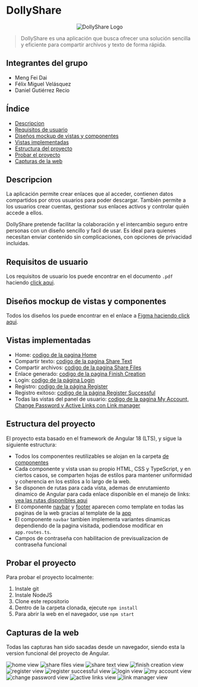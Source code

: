 # DollyShare

<div style="text-align: center;">
	<img src="./src/assets/img/logo.png" alt="DollyShare Logo">
</div>

> DollyShare es una aplicación que busca ofrecer una solución sencilla y eficiente para compartir archivos y texto de forma rápida.


## Integrantes del grupo
- Meng Fei Dai
- Félix Miguel Velásquez
- Daniel Gutiérrez Recio

## Índice

- [Descripcion](#descripcion)
- [Requisitos de usuario](#requisitos-de-usuario)
- [Diseños mockup de vistas y componentes](#diseños-mockup-de-vistas-y-componentes)
- [Vistas implementadas](#vistas-implementadas)
- [Estructura del proyecto](#estructura-del-proyecto)
- [Probar el proyecto](#probar-el-proyecto)
- [Capturas de la web](#capturas-de-la-web)

## Descripcion

La aplicación permite crear enlaces que al acceder, contienen datos
compartidos por otros usuarios para poder descargar. También permite a los
usuarios crear cuentas, gestionar sus enlaces activos y controlar quién
accede a ellos.

DollyShare pretende facilitar la colaboración y el intercambio seguro entre
personas con un diseño sencillo y facil de usar. Es ideal para quienes
necesitan enviar contenido sin complicaciones, con opciones de privacidad
incluidas.

## Requisitos de usuario

Los requisitos de usuario los puede encontrar en el documento `.pdf` haciendo [click aqui](./documents/DollyShare%20Requisitos%20de%20Usuario.pdf).

## Diseños mockup de vistas y componentes

Todos los diseños los puede encontrar en el enlace a [Figma haciendo click aqui](https://www.figma.com/design/4RRhx1bnAfuQd1ohHbTNVa/pwm-archivos?node-id=167-1774&p=f).

## Vistas implementadas

- Home: [codigo de la pagina Home](./src/app/views/home/)
- Compartir texto: [codigo de la pagina Share Text](./src/app/views/share-text/)
- Compartir archivos: [codigo de la pagina Share Files](./src/app/views/share-file/)
- Enlace generado: [codigo de la pagina Finish Creation](./src/app/views/finish-creation/)
- Login: [codigo de la página Login](./src/app/views/login/)
- Registro: [codigo de la página Register](./src/app/views/register)
- Registro exitoso: [codigo de la página Register Successful](./src/app/views/register-successful)
- Todas las vistas del panel de usuario: [codigo de la pagina My Account, Change Password y Active Links con Link manager](./src/app/views/user/)


## Estructura del proyecto

El proyecto esta basado en el framework de Angular 18 (LTS), y sigue la siguiente estructura:

- Todos los componentes reutilizables se alojan en la carpeta [de componentes](./src/app/components/)
- Cada componente y vista usan su propio HTML, CSS y TypeScript, y en ciertos casos, se comparten hojas de estilos para mantener uniformidad y coherencia en los estilos a lo largo de la web.
- Se disponen de rutas para cada vista, ademas de enrutamiento dinamico de Angular para cada enlace disponible en el manejo de links: [vea las rutas disponibles aqui](./src/app/app.routes.ts)
- El componente [navbar](./src/app/components/navbar/) y [footer](./src/app/components/footer/) aparecen como template en todas las paginas de la web gracias al template de la [app](./src/app/app.component.html)
- El componente `navbar` tambien implementa variantes dinamicas dependiendo de la pagina visitada, podiendose modificar en `app.routes.ts`.
- Campos de contraseña con habilitacion de previsualizacion de contraseña funcional

## Probar el proyecto

Para probar el proyecto localmente:
1. Instale git
2. Instale NodeJS
3. Clone este repositorio
4. Dentro de la carpeta clonada, ejecute `npm install`
5. Para abrir la web en el navegador, use `npm start` 


## Capturas de la web

Todas las capturas han sido sacadas desde un navegador, siendo esta la version funcional del proyecto de Angular.

![home view](./documents/screenshots/home%20view.png)
![share files view](./documents/screenshots/share%20files%20view.png)
![share text view](./documents/screenshots/share%20text%20view.png)
![finish creation view](./documents/screenshots/finish%20creation%20view.png)
![register view](./documents/screenshots/register%20view.png)
![register successful view](./documents/screenshots/register%20successful.png)
![login view](./documents/screenshots/login%20view.png)
![my account view](./documents/screenshots/my%20account%20view.png)
![change password view](./documents/screenshots/change%20password%20view.png)
![active links view](./documents/screenshots/active%20links%20view.png)
![link manager view](./documents/screenshots/link%20manager%20view.png)